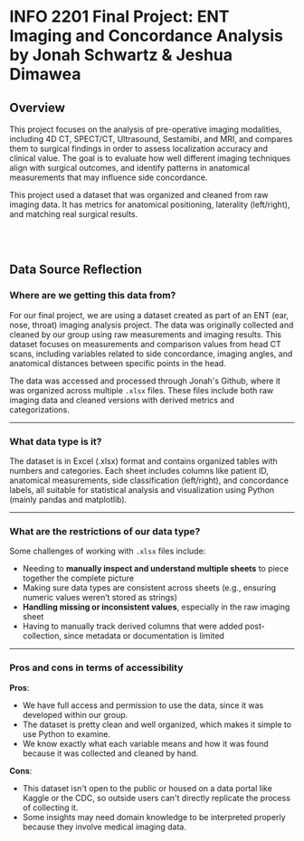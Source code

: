# INFO 2201 Final Project: ENT Imaging and Concordance Analysis by Jonah Schwartz & Jeshua Dimawea

## Overview

This project focuses on the analysis of pre-operative imaging modalities, including 4D CT, SPECT/CT, Ultrasound, Sestamibi, and MRI, and compares them to surgical findings in order to assess localization accuracy and clinical value. The goal is to evaluate how well different imaging techniques align with surgical outcomes, and identify patterns in anatomical measurements that may influence side concordance.

This project used a dataset that was organized and cleaned from raw imaging data. It has metrics for anatomical positioning, laterality (left/right), and matching real surgical results.

<br><br>

## Data Source Reflection

### Where are we getting this data from?

For our final project, we are using a dataset created as part of an ENT (ear, nose, throat) imaging analysis project. The data was originally collected and cleaned by our group using raw measurements and imaging results. This dataset focuses on measurements and comparison values from head CT scans, including variables related to side concordance, imaging angles, and anatomical distances between specific points in the head.

The data was accessed and processed through Jonah's Github, where it was organized across multiple `.xlsx` files. These files include both raw imaging data and cleaned versions with derived metrics and categorizations.

---

### What data type is it?

The dataset is in Excel (.xlsx) format and contains organized tables with numbers and categories. Each sheet includes columns like patient ID, anatomical measurements, side classification (left/right), and concordance labels, all suitable for statistical analysis and visualization using Python (mainly pandas and matplotlib).

---

### What are the restrictions of our data type?

Some challenges of working with `.xlsx` files include:
- Needing to **manually inspect and understand multiple sheets** to piece together the complete picture
- Making sure data types are consistent across sheets (e.g., ensuring numeric values weren’t stored as strings)
- **Handling missing or inconsistent values**, especially in the raw imaging sheet
- Having to manually track derived columns that were added post-collection, since metadata or documentation is limited

---

### Pros and cons in terms of accessibility

**Pros**:
- We have full access and permission to use the data, since it was developed within our group.
- The dataset is pretty clean and well organized, which makes it simple to use Python to examine.
- We know exactly what each variable means and how it was found because it was collected and cleaned by hand.

**Cons**:
- This dataset isn't open to the public or housed on a data portal like Kaggle or the CDC, so outside users can't directly replicate the process of collecting it.
- Some insights may need domain knowledge to be interpreted properly because they involve medical imaging data.
